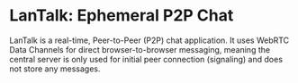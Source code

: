 # LanTalk: Ephemeral P2P Chat
LanTalk is a real-time, Peer-to-Peer (P2P) chat application. It uses WebRTC Data Channels for direct browser-to-browser messaging, meaning the central server is only used for initial peer connection (signaling) and does not store any messages.

